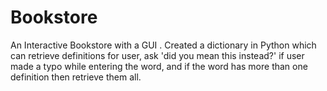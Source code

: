 # Bookstore
An Interactive Bookstore with a GUI . 
Created a dictionary in Python which can retrieve definitions for user, ask 'did you mean this instead?' 
if user made a typo while entering the word, and if the word has more than one definition then retrieve them all.

